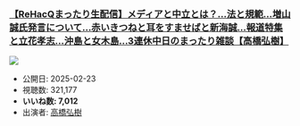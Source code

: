 ### [【ReHacQまったり生配信】メディアと中立とは？…法と規範…増山誠氏発言について…赤いきつねと耳をすませばと新海誠…報道特集と立花孝志…沖島と女木島…3連休中日のまったり雑談【高橋弘樹】](https://www.youtube.com/watch?v=Ya5szlOrBvo)
[![](https://img.youtube.com/vi/Ya5szlOrBvo/sddefault.jpg)](https://www.youtube.com/watch?v=Ya5szlOrBvo)
-   公開日: 2025-02-23
-   視聴数: 321,177
-   **いいね数: 7,012**
-   出演者: [高橋弘樹](/rehacq_fan/people/高橋弘樹 "wikilink")
